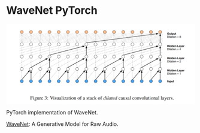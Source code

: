 # WaveNet PyTorch

<p align="center">
  <img src="WaveNet.png" alt="WaveNet" style="display:block; margin:auto; width:820px;" />
</p>

PyTorch implementation of WaveNet.

[WaveNet](https://arxiv.org/abs/1609.03499): A Generative Model for Raw Audio.
